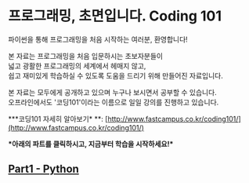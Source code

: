 # 프로그래밍, 초면입니다. Coding 101

파이썬을 통해 프로그래밍을 처음 시작하는 여러분, 환영합니다!

본 자료는 프로그래밍을 처음 입문하시는 초보자분들이  
넓고 광활한 프로그래밍의 세계에서 헤매지 않고,  
쉽고 재미있게 학습하실 수 있도록 도움을 드리기 위해 만들어진 자료입니다.

본 자료는 모두에게 공개하고 있으며 누구나 보시면서 공부할 수 있습니다.  
오프라인에서도 '코딩101'이라는 이름으로 일일 강의를 진행하고 있습니다.

\***코딩101 자세히 알아보기\* **: [http://www.fastcampus.co.kr/coding101/](http://www.fastcampus.co.kr/coding101/)  
  
**\*아래의 파트를 클릭하시고, 지금부터 학습을 시작하세요!\***

## [Part1 - Python](part1/README.md)




